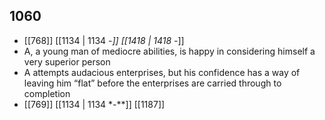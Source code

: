 ## 1060
- [[768]] [[1134 | 1134 -*]] [[1418 | 1418 -*]] 
- A, a young man of mediocre abilities, is happy in considering himself a very superior person
- A attempts audacious enterprises, but his confidence has a way of leaving him “flat” before the enterprises are carried through to completion
- [[769]] [[1134 | 1134 *-**]] [[1187]] 

